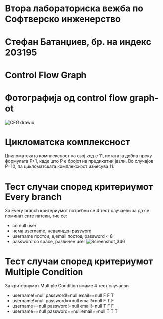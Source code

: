 # Втора лабораториска вежба по Софтверско инженерство

# Стефан Батанџиев, бр. на индекс 203195

# Control Flow Graph
# Фотографија од control flow graph-ot

![CFG drawio](https://github.com/StefanBatandjiev/SI_2023_lab2_203195/assets/86986482/7074ba68-2c09-4a66-9a9e-9631c69b4718)

# Цикломатска комплексност
Цикломатската комплексност на овој код е 11, истата ја добив преку формулата P+1, каде што P е бројот на предикатни јазли. Во случајoв P=10, па цикломатската комплексност изнесува 11.

# Тест случаи според критериумот Every branch
За Every branch критериумот потребни се 4 тест случаеви за да се поминат сите патеки, тие се:

- со null user
- нема username, невалиден password
- username постои, e,email постои, password < 8
- password со space, различен user
![Screenshot_346](https://github.com/StefanBatandjiev/SI_2023_lab2_203195/assets/86986482/57d59529-5b64-4f72-af3f-fc0e02e5212b)


# Тест случаи според критериумот Multiple Condition
За критериумот Multiple Condition имаме 4 тест случаеви


- username!=null password!=null email==null F F T
- username!=null password==null email!=null F T F
- username==null password!=null email!=null T F F
- username==null password==null email==null T T T
